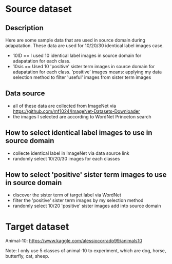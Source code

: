 
# Source dataset

## Description

Here are some sample data that are used in source domain during adapatation. These data are used for 10/20/30 identical label images case.
 - 10ID == I used 10 identical label images in source domain for adapatation for each class.
 - 10sis == Used 10 'positive' sister term images in source domain for adapatation for each class.
   'positive' images means: applying my data selection method to filter 'useful' images from sister term images
 
 
## Data source
 - all of these data are collected from ImageNet via https://github.com/mf1024/ImageNet-Datasets-Downloader
 - the images I selected are according to WordNet Princeton search
 
 
 
## How to select identical label images to use in source domain
 - collecte identical label in ImageNet via data source link
 - randomly select 10/20/30 images for each classes
 
 
## How to select 'positive' sister term images to use in source domain
 - discover the sister term of target label via WordNet
 - filter the 'positive' sister term images by my selection method
 - randomly select 10/20 'positive' sister images add into source domain
 
 
 
 # Target dataset
 
  Animal-10: https://www.kaggle.com/alessiocorrado99/animals10
 
  Note: I only use 5 classes of animal-10 to experiment, which are dog, horse, butterfly, cat, sheep.

